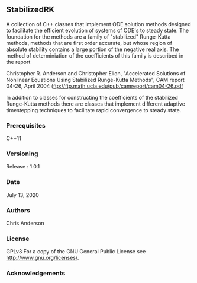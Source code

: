 ## StabilizedRK

A collection of C++ classes that implement ODE solution methods designed to facilitate the efficient evolution of systems of ODE's to steady state.  The foundation for the methods are a family of "stabilized" Runge-Kutta methods, methods that are first order accurate, but whose region of absolute stability contains a large portion of the negative real axis. The method of determiniation of the coefficients of this family is described in the report 

Christopher R. Anderson and Christopher Elion, "Accelerated Solutions of Nonlinear Equations Using Stabilized Runge-Kutta Methods", CAM report 04-26, April 2004 (ftp://ftp.math.ucla.edu/pub/camreport/cam04-26.pdf

In addition to classes for constructing the coefficients of the stabilized Runge-Kutta methods there are classes that implement different adaptive timestepping techniques to facilitate rapid convergence to steady state. 


### Prerequisites
C++11
### Versioning
Release : 1.0.1
### Date 
July 13, 2020 
### Authors
Chris Anderson
### License
GPLv3  For a copy of the GNU General Public License see <http://www.gnu.org/licenses/>.
### Acknowledgements


